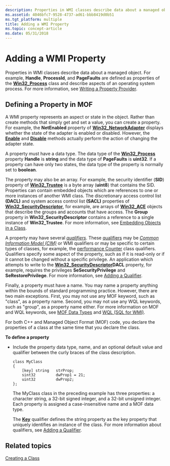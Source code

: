 ```yaml
---
description: Properties in WMI classes describe data about a managed object.
ms.assetid: 4046bfc7-9528-4737-ad61-bbb8419d0b51
ms.tgt_platform: multiple
title: Adding a WMI Property
ms.topic: concept-article
ms.date: 05/31/2018
---
```


# Adding a WMI Property

Properties in WMI classes describe data about a managed object. For example, **Handle**, **ProcessId**, and **PageFaults** are defined as properties of the [**Win32\_Process**](/windows/desktop/CIMWin32Prov/win32-process) class and describe aspects of an operating system process. For more information, see [Writing a Property Provider](writing-a-property-provider.md).

## Defining a Property in MOF

A WMI property represents an aspect or state in the object. Rather than create methods that simply get and set a value, you can create a property. For example, the **NetEnabled** property of [**Win32\_NetworkAdapter**](/windows/desktop/CIMWin32Prov/win32-networkadapter) displays whether the state of the adapter is enabled or disabled. However, the [**Enable**](/windows/desktop/CIMWin32Prov/enable-method-in-class-win32-networkadapter) and [**Disable**](/windows/desktop/CIMWin32Prov/disable-method-in-class-win32-networkadapter) methods actually perform the action of changing the adapter state.

A property must have a data type. The data type of the [**Win32\_Process**](/windows/desktop/CIMWin32Prov/win32-process) property **Handle** is **string** and the data type of **PageFaults** is **uint32**. If a property can have only two states, the data type of the property is normally set to **boolean**.

The property may also be an array. For example, the security identifier (**SID**) property of [**Win32\_Trustee**](/previous-versions/windows/desktop/secrcw32prov/win32-trustee) is a byte array (**uint8**) that contains the SID. Properties can contain embedded objects which are references to one or more instances of another WMI class. The discretionary access control list **(DACL)** and system access control list **(SACL)** properties of [**Win32\_SecurityDescriptor**](/previous-versions/windows/desktop/secrcw32prov/win32-securitydescriptor), for example, are arrays of [**Win32\_ACE**](/previous-versions/windows/desktop/secrcw32prov/win32-ace) objects that describe the groups and accounts that have access. The **Group** property in **Win32\_SecurityDescriptor** contains a reference to a single instance of **Win32\_Trustee**. For more information, see [Embedding Objects in a Class](embedded-objects.md).

A property may have several [*qualifiers*](gloss-q.md). These [qualifiers](wmi-qualifiers.md) may be [*Common Information Model (CIM)*](gloss-c.md) or WMI qualifiers or may be specific to certain types of classes, for example, the [performance Counter](qualifiers-specific-to-wmi-performance-classes.md) class qualifiers. Qualifiers specify some aspect of the property, such as if it is read-only or if it cannot be changed without a specific privilege. An application which attempts to write to the [**Win32\_SecurityDescriptor**](/previous-versions/windows/desktop/secrcw32prov/win32-securitydescriptor)**DACL** property, for example, requires the privileges **SeSecurityPrivilege** and **SeRestorePrivilege**. For more information, see [Adding a Qualifier](adding-a-qualifier.md).

Finally, a property must have a name. You may name a property anything within the bounds of standard programming practice. However, there are two main exceptions. First, you may not use any MOF keyword, such as "class", as a property name. Second, you may not use any WQL keywords, such as "group", as a property name either. For more information on MOF and WQL keywords, see [MOF Data Types](mof-data-types.md) and [WQL (SQL for WMI)](wql-sql-for-wmi.md).

For both C++ and Managed Object Format (MOF) code, you declare the properties of a class at the same time that you declare the class.

**To define a property**

-   Include the property data type, name, and an optional default value and qualifier between the curly braces of the class description.

    ``` syntax
    class MyClass 
    {
        [key] string   strProp;
        sint32         dwProp1 = 21;
        uint32         dwProp2;
    };
    ```

    The MyClass class in the preceding example has three properties: a character string, a 32-bit signed integer, and a 32-bit unsigned integer. Each property is assigned a case-insensitive name and a MOF data type.

    The [**Key**](key-qualifier.md) qualifier defines the string property as the key property that uniquely identifies an instance of the class. For more information about qualifiers, see [Adding a Qualifier](adding-a-qualifier.md).

## Related topics

<dl> <dt>

[Creating a Class](creating-a-class.md)
</dt> </dl>

 

 
